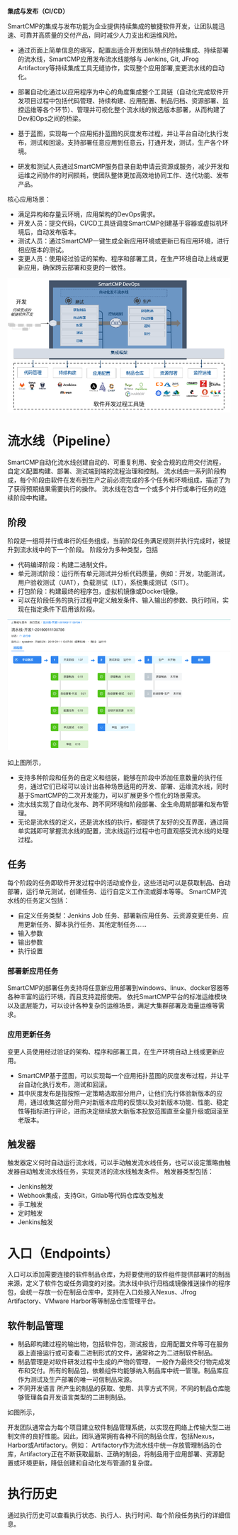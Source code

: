 **集成与发布（CI/CD）**

SmartCMP的集成与发布功能为企业提供持续集成的敏捷软件开发，让团队能迅速、可靠并高质量的交付产品，同时减少人力支出和运维风险。

+ 通过页面上简单信息的填写，配置出适合开发团队特点的持续集成、持续部署的流水线，SmartCMP应用发布流水线能够与 Jenkins, Git, JFrog Artifactory等持续集成工具无缝协作，实现整个应用部署,变更流水线的自动化。

+ 部署自动化通过以应用程序为中心的角度集成整个工具链（自动化完成软件开发项目过程中包括代码管理、持续构建、应用配置、制品归档、资源部署、监控运维等各个环节）、管理并可视化整个流水线的候选版本部署，从而构建了Dev和Ops之间的桥梁。

+ 基于蓝图，实现每一个应用拓扑蓝图的灰度发布过程，并让平台自动化执行发布，测试和回滚。支持部署任意应用到任意云，打通开发，测试，生产各个环境。

+ 研发和测试人员通过SmartCMP服务目录自助申请云资源或服务，减少开发和运维之间协作的时间损耗，使团队整体更加高效地协同工作、迭代功能、发布产品。

核心应用场景：
+ 满足异构和存量云环境，应用架构的DevOps需求。
+ 开发人员：提交代码，CI/CD工具链调度SmartCMP创建基于容器或虚拟机环境后，自动发布版本。
+ 测试人员：通过SmartCMP一键生成全新应用环境或更新已有应用环境，进行相应版本的测试。
+ 变更人员：使用经过验证的架构、程序和部署工具，在生产环境自动上线或更新应用，确保跨云部署和变更的一致性。

![架构图](../../picture/foundationConcepts/架构图V3.png)


# 流水线（Pipeline）

SmartCMP自动化流水线创建自动的、可重复利用、安全合规的应用交付流程，自定义配置构建、部署、测试端到端的流程治理和控制。
流水线由一系列阶段构成，每个阶段由软件在发布到生产之前必须完成的多个任务和环境组成，描述了为了获得预期结果需要执行的操作。
流水线在包含一个或多个并行或串行任务的连续阶段中构建。



## 阶段
阶段是一组将并行或串行的任务组成，当前阶段任务满足规则并执行完成时，被提升到流水线中的下一个阶段。
阶段分为多种类型，包括
+ 代码编译阶段：构建二进制文件。
+ 单元测试阶段：运行所有单元测试并分析代码质量，例如：开发，功能测试，用户验收测试（UAT），负载测试（LT），系统集成测试（SIT）。
+ 打包阶段：构建最终的程序包，虚拟机镜像或Docker镜像。
+ 可以在阶段任务的执行过程中定义触发条件、输入输出的参数、执行时间，实现在指定条件下启用该阶段。


![流水线](../../picture/foundationConcepts/流水线.png)

如上图所示，
+ 支持多种阶段和任务的自定义和组装，能够在阶段中添加任意数量的执行任务，通过它们已经可以设计出各种场景适用的开发、部署、运维流水线，同时基于SmartCMP的二次开发能力，可以扩展更多个性化的场景需求。
+ 流水线实现了自动化发布、跨不同环境和阶段部署、全生命周期部署和发布管理。
+ 无论是流水线的定义，还是流水线的执行，都提供了友好的交互界面，通过简单实践即可掌握流水线的配置，流水线运行过程中也可直观感受流水线的处理过程。

## 任务
每个阶段的任务即软件开发过程中的活动或作业，这些活动可以是获取制品、自动部署，运行单元测试，创建任务、运行自定义工作流或脚本等等。
SmartCMP流水线的任务定义包括：
+ 自定义任务类型：Jenkins Job 任务、部署新应用任务、云资源变更任务、应用更新任务、脚本执行任务、其他定制任务……
+ 输入参数
+ 输出参数
+ 执行设置

### 部署新应用任务

SmartCMP的部署任务支持将任意新应用部署到windows、linux、docker容器等各种丰富的运行环境，而且支持混搭使用。
依托SmartCMP平台的标准运维模块以及底层能力，可以设计各种复杂的运维场景，满足大集群部署及海量运维等需求。 


### 应用更新任务
变更人员使用经过验证的架构、程序和部署工具，在生产环境自动上线或更新应用。
+ SmartCMP基于蓝图，可以实现每一个应用拓扑蓝图的灰度发布过程，并让平台自动化执行发布，测试和回滚。
+ 其中灰度发布是指按照一定策略选取部分用户，让他们先行体验新版本的应用，通过收集这部分用户对新版本应用的反馈以及对新版本功能、性能、稳定性等指标进行评论，进而决定继续放大新版本投放范围直至全量升级或回滚至老版本。


## 触发器
触发器定义何时自动运行流水线，可以手动触发流水线任务，也可以设定策略由触发器自动触发流水线任务，实现灵活的流水线触发条件。
触发器类型包括：
+ Jenkins触发
+ Webhook集成，支持Git，Gitlab等代码仓库改变触发
+ 手工触发
+ 定时触发
+ Jenkins触发


# 入口（Endpoints）

入口可以添加需要连接的软件制品仓库，为将要使用的软件组件提供部署时的制品来源，定义了软件包或任务调度的对接。流水线中执行归档或镜像推送操作的程序包，会统一存放一份在制品仓库中，支持在入口处接入Nexus、Jfrog Artifactory、VMware Harbor等等制品仓库管理平台。

## 软件制品管理

+ 制品即构建过程的输出物，包括软件包，测试报告，应用配置文件等可在服务器上直接运行或可查看二进制形式的文件，通常称之为二进制软件制品。
+ 制品管理是对软件研发过程中生成的产物的管理， 一般作为最终交付物完成发布和交付。所有的制品包，依赖组件均能够纳入制品库中统一管理。制品库应作为测试及生产部署的唯一可信制品来源。
+ 不同开发语言 所产生的制品的获取、使用、共享方式不同，不同的制品仓库能够管理各自开发语言类型的二进制制品。


如图所示，

 开发团队通常会为每个项目建立软件制品管理系统，以实现在网络上传输大型二进制文件的良好性能。因此，团队通常拥有各种不同的制品仓库，包括Nexus，Harbor或Artifactory。例如： Artifactory作为流水线中统一存放管理制品的仓库，Artifactory正在不断获取最新、正确的制品，将制品用于应用部署、资源配置或环境更新，降低创建和自动化发布管道的复杂度。


# 执行历史
通过执行历史可以查看执行状态、执行人、执行时间、每个阶段任务执行的详细信息。


